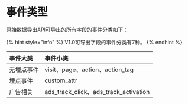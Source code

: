 # 事件类型

原始数据导出API可导出的所有字段的事件分类如下：

{% hint style="info" %}
V1.0可导出字段的事件分类有7种。
{% endhint %}

| 事件大类 | 事件小类 |
| :--- | :--- |
| 无埋点事件 | visit、page、action、action\_tag |
| 埋点事件 | custom\_attr |
| 广告相关 | ads\_track\_click、ads\_track\_activation |

